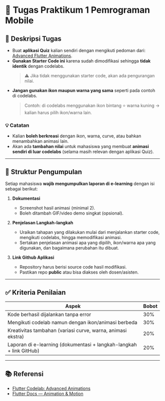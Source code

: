 # 🎯 Tugas Praktikum 1 Pemrograman Mobile 

## 📝 Deskripsi Tugas
- Buat **aplikasi Quiz** kalian sendiri dengan mengikuti pedoman dari: [Advanced Flutter Animations](https://codelabs.developers.google.com/advanced-flutter-animations).
- **Gunakan Starter Code ini** karena sudah dimodifikasi sehingga **tidak identik** dengan codelabs.  
  > ⚠️ Jika tidak menggunakan starter code, akan ada pengurangan nilai.
- **Jangan gunakan ikon maupun warna yang sama** seperti pada contoh di codelabs.  
  > Contoh: di codelabs menggunakan ikon bintang ⭐ warna kuning → kalian harus pilih ikon/warna lain.

### 💡 Catatan
- Kalian **boleh berkreasi** dengan ikon, warna, curve, atau bahkan menambahkan animasi lain.  
- Akan ada **tambahan nilai** untuk mahasiswa yang membuat **animasi sendiri di luar codelabs** (selama masih relevan dengan aplikasi Quiz).

---

## 📂 Struktur Pengumpulan
Setiap mahasiswa **wajib mengumpulkan laporan di e-learning** dengan isi sebagai berikut:  

1. **Dokumentasi**  
   - Screenshot hasil animasi (minimal 2).  
   - Boleh ditambah GIF/video demo singkat (opsional).  

2. **Penjelasan Langkah-langkah**  
   - Uraikan tahapan yang dilakukan mulai dari menjalankan starter code, mengikuti codelabs, hingga memodifikasi animasi.  
   - Sertakan penjelasan animasi apa yang dipilih, ikon/warna apa yang digunakan, dan bagaimana perubahan itu dibuat.  

3. **Link Github Aplikasi**  
   - Repository harus berisi source code hasil modifikasi.  
   - Pastikan repo **public** atau bisa diakses oleh dosen/asisten.  

---

## ✅ Kriteria Penilaian
| Aspek | Bobot |
|-------|-------|
| Kode berhasil dijalankan tanpa error | 30% |
| Mengikuti codelab namun dengan ikon/animasi berbeda | 30% |
| Kreativitas tambahan (variasi curve, warna, animasi ekstra) | 20% |
| Laporan di e-learning (dokumentasi + langkah-langkah + link GitHub) | 20% |

---

## 📚 Referensi
- [Flutter Codelab: Advanced Animations](https://codelabs.developers.google.com/advanced-flutter-animations)  
- [Flutter Docs — Animation & Motion](https://docs.flutter.dev/development/ui/animations)
